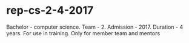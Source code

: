 # rep-cs-2-4-2017
Bachelor - computer science. 
Team - 2. 
Admission - 2017. 
Duration - 4 years.
For use in training. Only for member team and mentors

